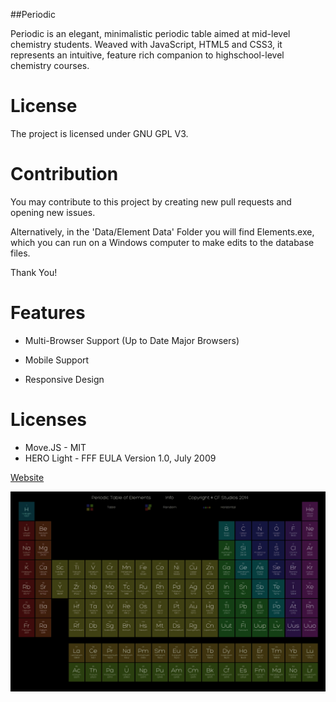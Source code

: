 ##Periodic

Periodic is an elegant, minimalistic periodic table aimed at mid-level chemistry students. Weaved with JavaScript, HTML5 and CSS3, it represents an intuitive, feature rich companion to highschool-level chemistry courses.


# License


The project is licensed under GNU GPL V3. 


# Contribution


You may contribute to this project by creating new pull requests and opening new issues. 


Alternatively, in the 'Data/Element Data' Folder you will find Elements.exe, which you can run on a Windows computer to make edits to the database files. 


Thank You!


# Features


- Multi-Browser Support (Up to Date Major Browsers)

- Mobile Support

- Responsive Design


# Licenses


- Move.JS - MIT
- HERO Light - FFF EULA Version 1.0, July 2009


[Website](http://cfws.github.io/Periodic/)

![Periodic](img/TableHero.png)